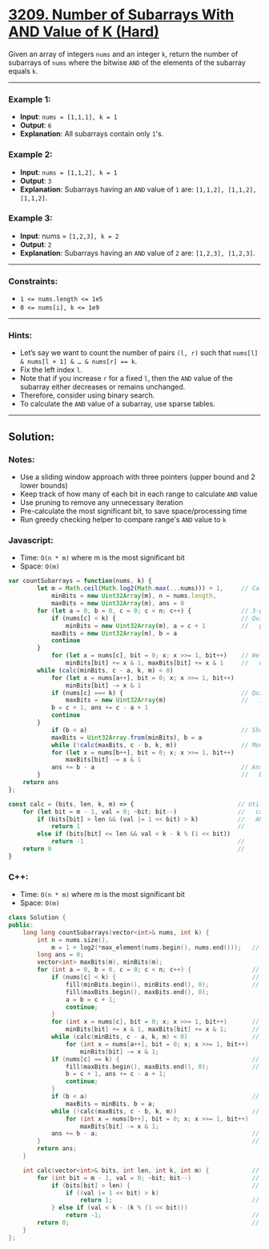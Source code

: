 # [3209. Number of Subarrays With AND Value of K (Hard)](https://leetcode.com/problems/number-of-subarrays-with-and-value-of-k/)

Given an array of integers `nums` and an integer `k`, return the number of subarrays of `nums` where the bitwise `AND` of the elements of the subarray equals `k`.

----
### Example 1:
 - **Input**: `nums = [1,1,1], k = 1`
 - **Output**: `6`
 - **Explanation**: All subarrays contain only `1`'s.

### Example 2:
 - **Input**: `nums = [1,1,2], k = 1`
 - **Output**: `3`
 - **Explanation**: Subarrays having an `AND` value of `1` are: `[1,1,2], [1,1,2], [1,1,2]`.

### Example 3:
 - **Input**: nums = `[1,2,3], k = 2`
 - **Output**: `2`
 - **Explanation**: Subarrays having an `AND` value of `2` are: `[1,2,3], [1,2,3]`.

---
### Constraints:
 - `1 <= nums.length <= 1e5`
 - `0 <= nums[i], k <= 1e9`

---
### Hints:
 - Let’s say we want to count the number of pairs `(l, r)` such that `nums[l] & nums[l + 1] & … & nums[r] == k`.
 - Fix the left index `l`.
 - Note that if you increase `r` for a fixed `l`, then the `AND` value of the subarray either decreases or remains unchanged.
 - Therefore, consider using binary search.
 - To calculate the `AND` value of a subarray, use sparse tables.

---
## Solution:
### Notes:
 - Use a sliding window approach with three pointers (upper bound and 2 lower bounds)
 - Keep track of how many of each bit in each range to calculate `AND` value
 - Use pruning to remove any unnecessary iteration
 - Pre-calculate the most significant bit, to save space/processing time
 - Run greedy checking helper to compare range's `AND` value to `k`

### Javascript:
 - Time: `O(n * m)` where m is the most significant bit
 - Space: `O(m)`

```js
var countSubarrays = function(nums, k) {
        let m = Math.ceil(Math.log2(Math.max(...nums))) + 1,     // Calculate the number of bits needed
            minBits = new Uint32Array(m), n = nums.length,
            maxBits = new Uint32Array(m), ans = 0
        for (let a = 0, b = 0, c = 0; c < n; c++) {              // 3-pointer sliding window
            if (nums[c] < k) {                                   // Quick reset to 0 if there are no
                minBits = new Uint32Array(m), a = c + 1          //   possible good subarrays up to c
            maxBits = new Uint32Array(m), b = a
            continue
        }
            for (let x = nums[c], bit = 0; x; x >>= 1, bit++)    // We can use an early exit when
                minBits[bit] += x & 1, maxBits[bit] += x & 1     //   updating our bitmaps
        while (calc(minBits, c - a, k, m) < 0)
            for (let x = nums[a++], bit = 0; x; x >>= 1, bit++)
                minBits[bit] -= x & 1
            if (nums[c] === k) {                                 // Quick shortcut to reset b to 0
                maxBits = new Uint32Array(m)                     //   if it's going to anyway
            b = c + 1, ans += c - a + 1
            continue
        }
            if (b < a)                                           // Shortcut b to a before moving up
            maxBits = Uint32Array.from(minBits), b = a
            while (!calc(maxBits, c - b, k, m))                  // Move b up to upper lower bound
            for (let x = nums[b++], bit = 0; x; x >>= 1, bit++)
                maxBits[bit] -= x & 1
            ans += b - a                                         // Answer increases by difference
        }                                                        //   between lower bound ends
    return ans
};

const calc = (bits, len, k, m) => {                             // Utilizing a greedy exit, we can
    for (let bit = m - 1, val = 0; ~bit; bit--)                 //   calculate how the window's
        if (bits[bit] > len && (val |= 1 << bit) > k)           //   AND value compares to k:
            return 1                                            //      1: larger
        else if (bits[bit] <= len && val < k - k % (1 << bit))
            return -1                                           //     -1: smaller
    return 0                                                    //      0: equal to
}
```

### C++:
 - Time: `O(n * m)` where m is the most significant bit
 - Space: `O(m)`

```cpp
class Solution {
public:
    long long countSubarrays(vector<int>& nums, int k) {
        int n = nums.size(),
            m = 1 + log2(*max_element(nums.begin(), nums.end()));   // Calculate the number of bits needed
        long ans = 0;
        vector<int> maxBits(m), minBits(m);
        for (int a = 0, b = 0, c = 0; c < n; c++) {                 // 3-pointer sliding window
            if (nums[c] < k) {                                      // Quick reset to 0 if there are no
                fill(minBits.begin(), minBits.end(), 0);            //   possible good subarrays up to c
                fill(maxBits.begin(), maxBits.end(), 0);
                a = b = c + 1;
                continue;
            }
            for (int x = nums[c], bit = 0; x; x >>= 1, bit++)       // We can use an early exit when
                minBits[bit] += x & 1, maxBits[bit] += x & 1;       //   updating our bitmaps
            while (calc(minBits, c - a, k, m) < 0)                  // Move a up to lower lower bound
                for (int x = nums[a++], bit = 0; x; x >>= 1, bit++)
                    minBits[bit] -= x & 1;
            if (nums[c] == k) {                                     // Quick shortcut to reset b to 0
                fill(maxBits.begin(), maxBits.end(), 0);            //   if it's going to anyway
                b = c + 1, ans += c - a + 1;
                continue;
            }
            if (b < a)                                              // Shortcut b to a before moving up
                maxBits = minBits, b = a;
            while (!calc(maxBits, c - b, k, m))                     // Move b up to upper lower bound
                for (int x = nums[b++], bit = 0; x; x >>= 1, bit++)
                    maxBits[bit] -= x & 1;
            ans += b - a;                                           // Answer increases by difference
        }                                                           //   between lower bound ends
        return ans;
    }

    int calc(vector<int>& bits, int len, int k, int m) {            // Utilizing a greedy exit, we can
        for (int bit = m - 1, val = 0; ~bit; bit--)                 //   calculate how the window's
            if (bits[bit] > len) {                                  //   AND value compares to k:
                if ((val |= 1 << bit) > k)
                    return 1;                                       //      1: larger
            } else if (val < k - (k % (1 << bit)))
                return -1;                                          //     -1: smaller
        return 0;                                                   //      0: equal to
    }
};
```
